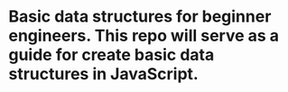 # Basic data structures for beginner engineers. This repo will serve as a guide for create basic data structures in JavaScript.
